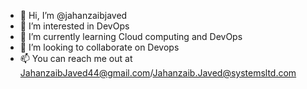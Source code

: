 - 👋 Hi, I’m @jahanzaibjaved
- 👀 I’m interested in  DevOps
- 🌱 I’m currently learning Cloud computing and DevOps
- 💞️ I’m looking to collaborate on Devops
- 📫 You can reach me out at JahanzaibJaved44@gmail.com/Jahanzaib.Javed@systemsltd.com

<!---
jahanzaibjaved/jahanzaibjaved is a ✨ special ✨ repository because its `README.md` (this file) appears on your GitHub profile.
You can click the Preview link to take a look at your changes.
--->
